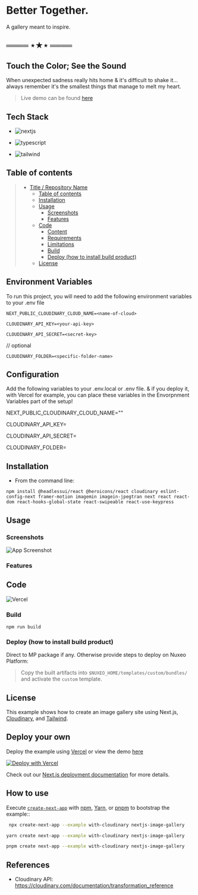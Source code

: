 # Better Together.
A gallery meant to inspire.

## ════ ⋆★⋆ ════

## Touch the Color; See the Sound

 When unexpected sadness really hits home & it's difficult to shake it... always remember it's the smallest things that manage to melt my heart.
> Live demo can be found [here](https://image-gallery-eight-lac.vercel.app/)

## Tech Stack

- ![nextjs](https://camo.githubusercontent.com/8552f38715af0ea9f364801b055f7a2448812b49075860983d53a81414349623/68747470733a2f2f696d672e736869656c64732e696f2f7374617469632f76313f7374796c653d666f722d7468652d6261646765266d6573736167653d4e6578742e6a7326636f6c6f723d303030303030266c6f676f3d4e6578742e6a73266c6f676f436f6c6f723d464646464646266c6162656c3d)

- ![typescript](https://camo.githubusercontent.com/773cfd323f61dbc7301a98e28c69fbd0f27f491272f4acf48106936ca1d14c47/68747470733a2f2f696d672e736869656c64732e696f2f7374617469632f76313f7374796c653d666f722d7468652d6261646765266d6573736167653d5479706553637269707426636f6c6f723d333137384336266c6f676f3d54797065536372697074266c6f676f436f6c6f723d464646464646266c6162656c3d)

- ![tailwind](https://camo.githubusercontent.com/5d16e7fdd964ebca50ca82d6c8b081045630340427c463f4470050acd4e50ef3/68747470733a2f2f696d672e736869656c64732e696f2f7374617469632f76313f7374796c653d666f722d7468652d6261646765266d6573736167653d5461696c77696e642b43535326636f6c6f723d323232323232266c6f676f3d5461696c77696e642b435353266c6f676f436f6c6f723d303642364434266c6162656c3d)

## Table of contents

> * [Title / Repository Name](#image-gallery)
>   * [Table of contents](#table-of-contents)
>   * [Installation](#installation)
>   * [Usage](#usage)
>     * [Screenshots](#screenshots)
>     * [Features](#features)
>   * [Code](#code)
>     * [Content](#content)
>     * [Requirements](#requirements)
>     * [Limitations](#limitations)
>     * [Build](#build)
>     * [Deploy (how to install build product)](#deploy-how-to-install-build-product)
>   * [License](#license)


## Environment Variables

To run this project, you will need to add the following environment variables to your .env file

`NEXT_PUBLIC_CLOUDINARY_CLOUD_NAME=<name-of-cloud>`

`CLOUDINARY_API_KEY=<your-api-key>`

`CLOUDINARY_API_SECRET=<secret-key>`

// optional

`CLOUDINARY_FOLDER=<specific-folder-name>`

## Configuration

Add the following variables to your .env.local or .env file. & if you deploy it, with Vercel for example, you can place these variables in the Envorpnment Variables part of the setup!

NEXT_PUBLIC_CLOUDINARY_CLOUD_NAME="<Your Cloud Name>"

CLOUDINARY_API_KEY=<your-api-key>

CLOUDINARY_API_SECRET=<secret-key>

CLOUDINARY_FOLDER=<specific-folder-name>

## Installation

* From the command line: 
```
npm install @headlessui/react @heroicons/react cloudinary eslint-config-next framer-motion imagemin imagein-jpegtran next react react-dom react-hooks-global-state react-swipeable react-use-keypress
```

## Usage

### Screenshots

![App Screenshot](https://res.cloudinary.com/codelikeagirl29/image/upload/v1684422294/projects/Next-js-Conf-2022-Photos_zcmzzj.png)

### Features

## Code
![Vercel](http://therealsujitk-vercel-badge.vercel.app/?app=image-gallery-eight-lac.vercel.app)

### Build

    npm run build

### Deploy (how to install build product)

Direct to MP package if any. Otherwise provide steps to deploy on Nuxeo Platform:

 > Copy the built artifacts into `$NUXEO_HOME/templates/custom/bundles/` and activate the `custom` template.

## License

This example shows how to create an image gallery site using Next.js, [Cloudinary](https://cloudinary.com), and [Tailwind](https://tailwindcss.com).

## Deploy your own

Deploy the example using [Vercel](https://vercel.com?utm_source=github&utm_medium=readme&utm_campaign=next-example) or view the demo [here](https://image-gallery-eight-lac.vercel.app/)

[![Deploy with Vercel](https://vercel.com/button)](https://vercel.com/new/clone?repository-url=https://github.com/vercel/next.js/tree/canary/examples/with-cloudinary&project-name=nextjs-image-gallery&repository-name=with-cloudinary&env=NEXT_PUBLIC_CLOUDINARY_CLOUD_NAME,CLOUDINARY_API_KEY,CLOUDINARY_API_SECRET,CLOUDINARY_FOLDER&envDescription=API%20Keys%20from%20Cloudinary%20needed%20to%20run%20this%20application.)

Check out our [Next.js deployment documentation](https://nextjs.org/docs/deployment) for more details.

## How to use

Execute [`create-next-app`](https://github.com/vercel/next.js/tree/canary/packages/create-next-app) with [npm](https://docs.npmjs.com/cli/init), [Yarn](https://yarnpkg.com/lang/en/docs/cli/create/), or [pnpm](https://pnpm.io) to bootstrap the example::

```bash
 npx create-next-app --example with-cloudinary nextjs-image-gallery
```

```bash
yarn create next-app --example with-cloudinary nextjs-image-gallery
```

```bash
pnpm create next-app --example with-cloudinary nextjs-image-gallery
```

## References

- Cloudinary API: https://cloudinary.com/documentation/transformation_reference

